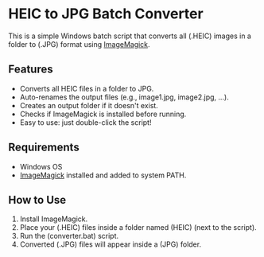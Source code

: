 # HEIC to JPG Batch Converter

This is a simple Windows batch script that converts all (.HEIC) images in a folder to (.JPG) format using [ImageMagick](https://imagemagick.org/).

## Features
- Converts all HEIC files in a folder to JPG.
- Auto-renames the output files (e.g., image1.jpg, image2.jpg, ...).
- Creates an output folder if it doesn't exist.
- Checks if ImageMagick is installed before running.
- Easy to use: just double-click the script!

## Requirements
- Windows OS
- [ImageMagick](https://imagemagick.org/) installed and added to system PATH.

## How to Use
1. Install ImageMagick.
2. Place your (.HEIC) files inside a folder named (HEIC) (next to the script).
3. Run the (converter.bat) script.
4. Converted (.JPG) files will appear inside a (JPG) folder.
